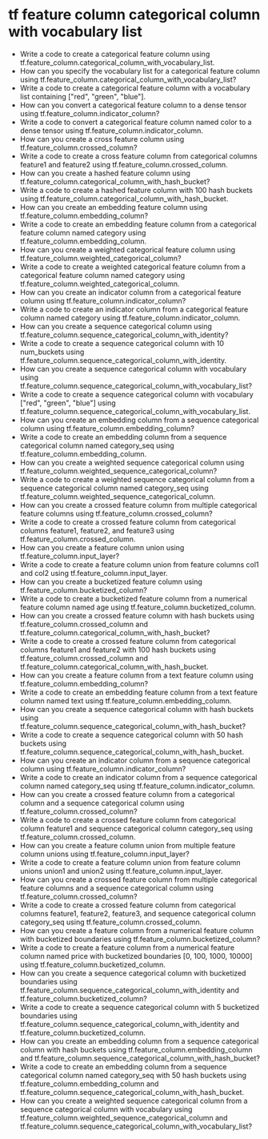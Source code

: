 # tf feature column categorical column with vocabulary list

- Write a code to create a categorical feature column using tf.feature_column.categorical_column_with_vocabulary_list.
- How can you specify the vocabulary list for a categorical feature column using tf.feature_column.categorical_column_with_vocabulary_list?
- Write a code to create a categorical feature column with a vocabulary list containing ["red", "green", "blue"].
- How can you convert a categorical feature column to a dense tensor using tf.feature_column.indicator_column?
- Write a code to convert a categorical feature column named color to a dense tensor using tf.feature_column.indicator_column.
- How can you create a cross feature column using tf.feature_column.crossed_column?
- Write a code to create a cross feature column from categorical columns feature1 and feature2 using tf.feature_column.crossed_column.
- How can you create a hashed feature column using tf.feature_column.categorical_column_with_hash_bucket?
- Write a code to create a hashed feature column with 100 hash buckets using tf.feature_column.categorical_column_with_hash_bucket.
- How can you create an embedding feature column using tf.feature_column.embedding_column?
- Write a code to create an embedding feature column from a categorical feature column named category using tf.feature_column.embedding_column.
- How can you create a weighted categorical feature column using tf.feature_column.weighted_categorical_column?
- Write a code to create a weighted categorical feature column from a categorical feature column named category using tf.feature_column.weighted_categorical_column.
- How can you create an indicator column from a categorical feature column using tf.feature_column.indicator_column?
- Write a code to create an indicator column from a categorical feature column named category using tf.feature_column.indicator_column.
- How can you create a sequence categorical column using tf.feature_column.sequence_categorical_column_with_identity?
- Write a code to create a sequence categorical column with 10 num_buckets using tf.feature_column.sequence_categorical_column_with_identity.
- How can you create a sequence categorical column with vocabulary using tf.feature_column.sequence_categorical_column_with_vocabulary_list?
- Write a code to create a sequence categorical column with vocabulary ["red", "green", "blue"] using tf.feature_column.sequence_categorical_column_with_vocabulary_list.
- How can you create an embedding column from a sequence categorical column using tf.feature_column.embedding_column?
- Write a code to create an embedding column from a sequence categorical column named category_seq using tf.feature_column.embedding_column.
- How can you create a weighted sequence categorical column using tf.feature_column.weighted_sequence_categorical_column?
- Write a code to create a weighted sequence categorical column from a sequence categorical column named category_seq using tf.feature_column.weighted_sequence_categorical_column.
- How can you create a crossed feature column from multiple categorical feature columns using tf.feature_column.crossed_column?
- Write a code to create a crossed feature column from categorical columns feature1, feature2, and feature3 using tf.feature_column.crossed_column.
- How can you create a feature column union using tf.feature_column.input_layer?
- Write a code to create a feature column union from feature columns col1 and col2 using tf.feature_column.input_layer.
- How can you create a bucketized feature column using tf.feature_column.bucketized_column?
- Write a code to create a bucketized feature column from a numerical feature column named age using tf.feature_column.bucketized_column.
- How can you create a crossed feature column with hash buckets using tf.feature_column.crossed_column and tf.feature_column.categorical_column_with_hash_bucket?
- Write a code to create a crossed feature column from categorical columns feature1 and feature2 with 100 hash buckets using tf.feature_column.crossed_column and tf.feature_column.categorical_column_with_hash_bucket.
- How can you create a feature column from a text feature column using tf.feature_column.embedding_column?
- Write a code to create an embedding feature column from a text feature column named text using tf.feature_column.embedding_column.
- How can you create a sequence categorical column with hash buckets using tf.feature_column.sequence_categorical_column_with_hash_bucket?
- Write a code to create a sequence categorical column with 50 hash buckets using tf.feature_column.sequence_categorical_column_with_hash_bucket.
- How can you create an indicator column from a sequence categorical column using tf.feature_column.indicator_column?
- Write a code to create an indicator column from a sequence categorical column named category_seq using tf.feature_column.indicator_column.
- How can you create a crossed feature column from a categorical column and a sequence categorical column using tf.feature_column.crossed_column?
- Write a code to create a crossed feature column from categorical column feature1 and sequence categorical column category_seq using tf.feature_column.crossed_column.
- How can you create a feature column union from multiple feature column unions using tf.feature_column.input_layer?
- Write a code to create a feature column union from feature column unions union1 and union2 using tf.feature_column.input_layer.
- How can you create a crossed feature column from multiple categorical feature columns and a sequence categorical column using tf.feature_column.crossed_column?
- Write a code to create a crossed feature column from categorical columns feature1, feature2, feature3, and sequence categorical column category_seq using tf.feature_column.crossed_column.
- How can you create a feature column from a numerical feature column with bucketized boundaries using tf.feature_column.bucketized_column?
- Write a code to create a feature column from a numerical feature column named price with bucketized boundaries [0, 100, 1000, 10000] using tf.feature_column.bucketized_column.
- How can you create a sequence categorical column with bucketized boundaries using tf.feature_column.sequence_categorical_column_with_identity and tf.feature_column.bucketized_column?
- Write a code to create a sequence categorical column with 5 bucketized boundaries using tf.feature_column.sequence_categorical_column_with_identity and tf.feature_column.bucketized_column.
- How can you create an embedding column from a sequence categorical column with hash buckets using tf.feature_column.embedding_column and tf.feature_column.sequence_categorical_column_with_hash_bucket?
- Write a code to create an embedding column from a sequence categorical column named category_seq with 50 hash buckets using tf.feature_column.embedding_column and tf.feature_column.sequence_categorical_column_with_hash_bucket.
- How can you create a weighted sequence categorical column from a sequence categorical column with vocabulary using tf.feature_column.weighted_sequence_categorical_column and tf.feature_column.sequence_categorical_column_with_vocabulary_list?